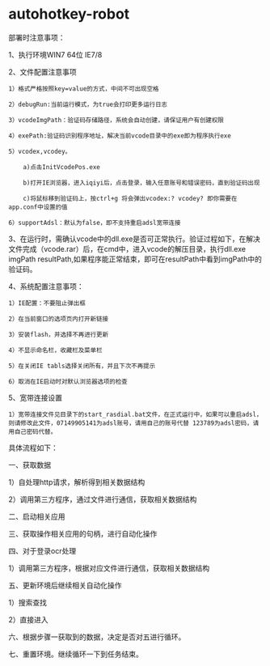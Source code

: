 # autohotkey-robot
部署时注意事项：

1、执行环境WIN7 64位 IE7/8

2、文件配置注意事项

	1）格式严格按照key=value的方式，中间不可出现空格
	
	2）debugRun:当前运行模式，为true会打印更多运行日志
	
	3）vcodeImgPath：验证码存储路径，系统会自动创建，请保证用户有创建权限
	
	4）exePath:验证码识别程序地址，解决当前vcode目录中的exe即为程序执行exe
	
	5）vcodex,vcodey。
	
		a)点击InitVcodePos.exe

		b)打开IE浏览器，进入iqiyi后，点击登录，输入任意账号和错误密码，直到验证码出现

		c)将鼠标移到验证码上，按ctrl+g 将会弹出vcodex:? vcodey? 即你需要在app.conf中设置的值
	
	6）supportAdsl：默认为false，即不支持重启adsl宽带连接

3、在运行时，需确认vcode中的dll.exe是否可正常执行。验证过程如下，在解决文件完成（vcode.rar）后，在cmd中，进入vcode的解压目录，执行dll.exe imgPath resultPath,如果程序能正常结束，即可在resultPath中看到imgPath中的验证码。

4、系统配置注意事项：

	1）IE配置：不要阻止弹出框

	2）在当前窗口的选项页内打开新链接

	3）安装flash，并选择不再进行更新

	4）不显示命名栏，收藏栏及菜单栏

	5）在关闭IE tabls选择关闭所有，并且下次不再提示

	6）取消在IE启动时对默认浏览器选项的检查

5、宽带连接设置

	1）宽带连接文件见目录下的start_rasdial.bat文件，在正式运行中，如果可以重启adsl，则请修改此文件，07149905141为adsl账号，请用自己的账号代替 123789为adsl密码，请用自己密码代替。




具体流程如下：

一、获取数据

  1）自处理http请求，解析得到相关数据结构

  2）调用第三方程序，通过文件进行通信，获取相关数据结构

二、启动相关应用

三、获取操作相关应用的句柄，进行自动化操作

四、对于登录ocr处理

  1）调用第三方程序，根据对应文件进行通信，获取相关数据结构

五、更新环境后继续相关自动化操作

  1）搜索查找

  2）直接进入

六、根据步骤一获取到的数据，决定是否对五进行循环。

七、重置环境。继续循环一下到任务结束。

